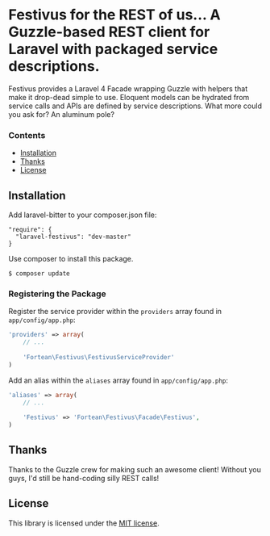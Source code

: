 # Festivus for the REST of us... A Guzzle-based REST client for Laravel with packaged service descriptions.

Festivus provides a Laravel 4 Facade wrapping Guzzle with helpers that make it drop-dead simple to use.
Eloquent models can be hydrated from service calls and APIs are defined by service descriptions.  What
more could you ask for?  An aluminum pole?

### Contents
 
- [Installation](#installation)
- [Thanks](#thanks)
- [License](#license)

## Installation

Add laravel-bitter to your composer.json file:

```
"require": {
  "laravel-festivus": "dev-master"
}
```

Use composer to install this package.

```
$ composer update
```

### Registering the Package

Register the service provider within the ```providers``` array found in ```app/config/app.php```:

```php
'providers' => array(
	// ...
	
	'Fortean\Festivus\FestivusServiceProvider'
)
```

Add an alias within the ```aliases``` array found in ```app/config/app.php```:


```php
'aliases' => array(
	// ...
	
	'Festivus' => 'Fortean\Festivus\Facade\Festivus',
)
```

## Thanks

Thanks to the Guzzle crew for making such an awesome client!  Without you guys, I'd still be hand-coding
silly REST calls!

## License

This library is licensed under the [MIT license](LICENSE).
